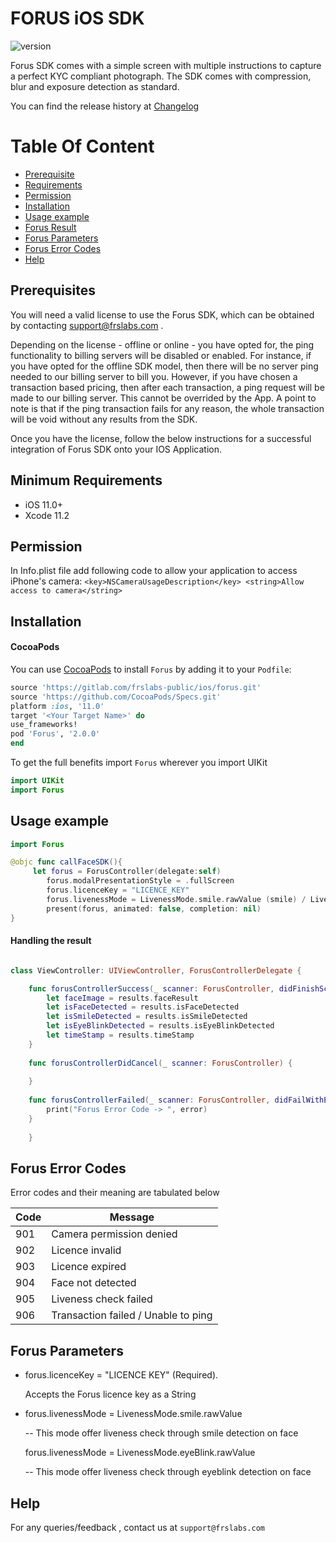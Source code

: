 
# FORUS iOS SDK

![version](https://img.shields.io/badge/version-v2.0.0-blue)

Forus SDK comes with a simple screen with multiple instructions to capture a perfect KYC compliant photograph. The SDK comes with compression, blur and exposure detection as standard.

You can find the release history at [Changelog](CHANGELOG.md)

# Table Of Content
- [Prerequisite](#prerequisite)
- [Requirements](#requirements)
- [Permission](#Permission)
- [Installation](#installation)
- [Usage example](#Usage-example)
- [Forus Result](#Forus-Result)
- [Forus Parameters](#Forus-parameters)
- [Forus Error Codes](#Forus-error-codes)
- [Help](#help)

## Prerequisites

You will need a valid license to use the Forus SDK, which can be obtained by contacting support@frslabs.com .

Depending on the license - offline or online - you have opted for, the ping functionality to billing servers will be disabled or enabled. For instance, if you have opted for the offline SDK model, then there will be no server ping needed to our billing server to bill you. However, if you have chosen a transaction based pricing, then after each transaction, a ping request will be made to our billing server. This cannot be overrided by the App. A point to note is that if the ping transaction fails for any reason, the whole transaction will be void without any results from the SDK.

Once you have the license, follow the below instructions for a successful integration of Forus SDK onto your IOS Application.

## Minimum Requirements

- iOS 11.0+
- Xcode 11.2

## Permission

In Info.plist file add following code to allow your application to access iPhone's camera:
``<key>NSCameraUsageDescription</key>
<string>Allow access to camera</string>``

## Installation

#### CocoaPods
You can use [CocoaPods](http://cocoapods.org/) to install `Forus` by adding it to your `Podfile`:

```ruby
source 'https://gitlab.com/frslabs-public/ios/forus.git'
source 'https://github.com/CocoaPods/Specs.git'
platform :ios, '11.0'
target '<Your Target Name>' do
use_frameworks!
pod 'Forus', '2.0.0'
end
```
To get the full benefits import `Forus` wherever you import UIKit

``` swift
import UIKit
import Forus
```

## Usage example

```swift
import Forus

@objc func callFaceSDK(){
     let forus = ForusController(delegate:self)
        forus.modalPresentationStyle = .fullScreen
        forus.licenceKey = "LICENCE_KEY"
        forus.livenessMode = LivenessMode.smile.rawValue (smile) / LivenessMode.eyeBlink.rawValue (eyeblink)
        present(forus, animated: false, completion: nil)
}
```
#### Handling the result

```swift

class ViewController: UIViewController, ForusControllerDelegate {

    func forusControllerSuccess(_ scanner: ForusController, didFinishScanningWithResults results: forusResult) {
        let faceImage = results.faceResult
        let isFaceDetected = results.isFaceDetected
        let isSmileDetected = results.isSmileDetected
        let isEyeBlinkDetected = results.isEyeBlinkDetected
        let timeStamp = results.timeStamp  
    }
    
    func forusControllerDidCancel(_ scanner: ForusController) {
        
    }
    
    func forusControllerFailed(_ scanner: ForusController, didFailWithError error: Int) {
        print("Forus Error Code -> ", error)
    }
    
    }
``` 

## Forus Error Codes

Error codes and their meaning are tabulated below

| Code          | Message                 |
| -------------- | ---------------------- |
| 901  | Camera permission denied  |
| 902 | Licence invalid |
| 903  |  Licence expired |
| 904  | Face not detected  |
| 905  | Liveness check failed  |
| 906  | Transaction failed / Unable to ping |

## Forus Parameters

- forus.licenceKey = "LICENCE KEY" (Required).

  Accepts the Forus licence key as a String

- forus.livenessMode = LivenessMode.smile.rawValue

  -- This mode offer liveness check through smile detection on face
  
  forus.livenessMode = LivenessMode.eyeBlink.rawValue
  
  -- This mode offer liveness check through eyeblink detection on face
  
  
  
## Help

For any queries/feedback , contact us at `support@frslabs.com` 

